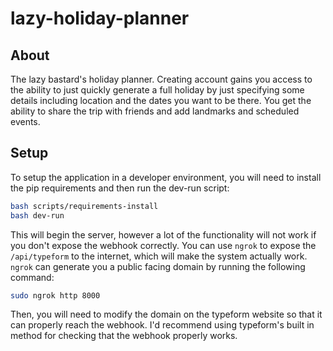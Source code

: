 # lazy-holiday-planner

## About

The lazy bastard's holiday planner. Creating account gains you access to the ability to just quickly generate a full holiday by just specifying some details including location and the dates you want to be there. You get the ability to share the trip with friends and add landmarks and scheduled events.

## Setup

To setup the application in a developer environment, you will need to install the pip requirements and then run the dev-run script:

```bash
bash scripts/requirements-install
bash dev-run
```

This will begin the server, however a lot of the functionality will not work if you don't expose the webhook correctly. You can use ```ngrok``` to expose the ```/api/typeform``` to the internet, which will make the system actually work. ```ngrok``` can generate you a public facing domain by running the following command:

```bash
sudo ngrok http 8000
```

Then, you will need to modify the domain on the typeform website so that it can properly reach the webhook. I'd recommend using typeform's built in method for checking that the webhook properly works.